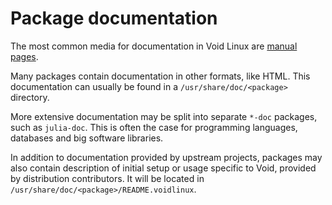 # Package documentation

The most common media for documentation in Void Linux are [manual
pages](./man.md).

Many packages contain documentation in other formats, like HTML. This
documentation can usually be found in a `/usr/share/doc/<package>` directory.

More extensive documentation may be split into separate `*-doc` packages, such
as `julia-doc`. This is often the case for programming languages, databases and
big software libraries.

In addition to documentation provided by upstream projects, packages may also
contain description of initial setup or usage specific to Void, provided by
distribution contributors. It will be located in
`/usr/share/doc/<package>/README.voidlinux`.
